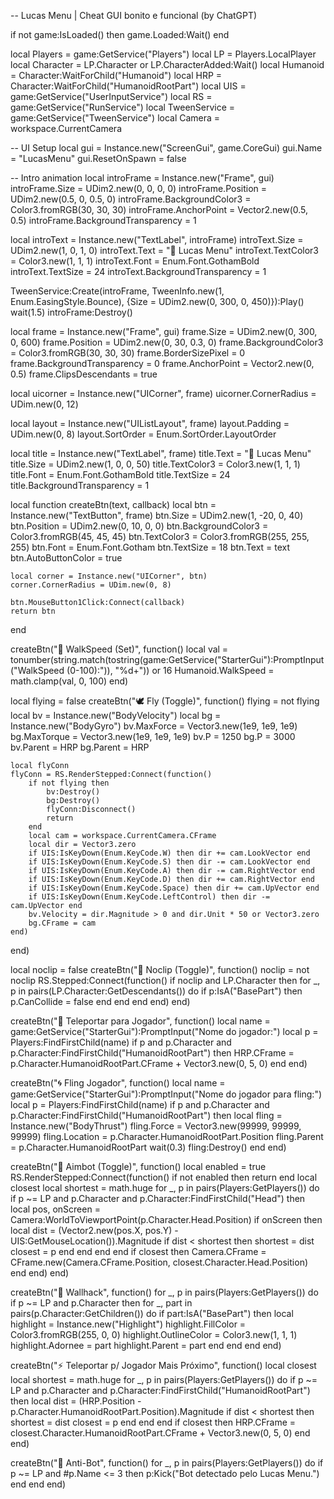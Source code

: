 -- Lucas Menu | Cheat GUI bonito e funcional (by ChatGPT)

if not game:IsLoaded() then game.Loaded:Wait() end

local Players = game:GetService("Players")
local LP = Players.LocalPlayer
local Character = LP.Character or LP.CharacterAdded:Wait()
local Humanoid = Character:WaitForChild("Humanoid")
local HRP = Character:WaitForChild("HumanoidRootPart")
local UIS = game:GetService("UserInputService")
local RS = game:GetService("RunService")
local TweenService = game:GetService("TweenService")
local Camera = workspace.CurrentCamera

-- UI Setup
local gui = Instance.new("ScreenGui", game.CoreGui)
gui.Name = "LucasMenu"
gui.ResetOnSpawn = false

-- Intro animation
local introFrame = Instance.new("Frame", gui)
introFrame.Size = UDim2.new(0, 0, 0, 0)
introFrame.Position = UDim2.new(0.5, 0, 0.5, 0)
introFrame.BackgroundColor3 = Color3.fromRGB(30, 30, 30)
introFrame.AnchorPoint = Vector2.new(0.5, 0.5)
introFrame.BackgroundTransparency = 1

local introText = Instance.new("TextLabel", introFrame)
introText.Size = UDim2.new(1, 0, 1, 0)
introText.Text = "🌟 Lucas Menu"
introText.TextColor3 = Color3.new(1, 1, 1)
introText.Font = Enum.Font.GothamBold
introText.TextSize = 24
introText.BackgroundTransparency = 1

TweenService:Create(introFrame, TweenInfo.new(1, Enum.EasingStyle.Bounce), {Size = UDim2.new(0, 300, 0, 450)}):Play()
wait(1.5)
introFrame:Destroy()

local frame = Instance.new("Frame", gui)
frame.Size = UDim2.new(0, 300, 0, 600)
frame.Position = UDim2.new(0, 30, 0.3, 0)
frame.BackgroundColor3 = Color3.fromRGB(30, 30, 30)
frame.BorderSizePixel = 0
frame.BackgroundTransparency = 0
frame.AnchorPoint = Vector2.new(0, 0.5)
frame.ClipsDescendants = true

local uicorner = Instance.new("UICorner", frame)
uicorner.CornerRadius = UDim.new(0, 12)

local layout = Instance.new("UIListLayout", frame)
layout.Padding = UDim.new(0, 8)
layout.SortOrder = Enum.SortOrder.LayoutOrder

local title = Instance.new("TextLabel", frame)
title.Text = "🌟 Lucas Menu"
title.Size = UDim2.new(1, 0, 0, 50)
title.TextColor3 = Color3.new(1, 1, 1)
title.Font = Enum.Font.GothamBold
title.TextSize = 24
title.BackgroundTransparency = 1

local function createBtn(text, callback)
	local btn = Instance.new("TextButton", frame)
	btn.Size = UDim2.new(1, -20, 0, 40)
	btn.Position = UDim2.new(0, 10, 0, 0)
	btn.BackgroundColor3 = Color3.fromRGB(45, 45, 45)
	btn.TextColor3 = Color3.fromRGB(255, 255, 255)
	btn.Font = Enum.Font.Gotham
	btn.TextSize = 18
	btn.Text = text
	btn.AutoButtonColor = true

	local corner = Instance.new("UICorner", btn)
	corner.CornerRadius = UDim.new(0, 8)

	btn.MouseButton1Click:Connect(callback)
	return btn
end

createBtn("🏃 WalkSpeed (Set)", function()
	local val = tonumber(string.match(tostring(game:GetService("StarterGui"):PromptInput("WalkSpeed (0-100):")), "%d+")) or 16
	Humanoid.WalkSpeed = math.clamp(val, 0, 100)
end)

local flying = false
createBtn("🕊️ Fly (Toggle)", function()
	flying = not flying
	local bv = Instance.new("BodyVelocity")
	local bg = Instance.new("BodyGyro")
	bv.MaxForce = Vector3.new(1e9, 1e9, 1e9)
	bg.MaxTorque = Vector3.new(1e9, 1e9, 1e9)
	bv.P = 1250
	bg.P = 3000
	bv.Parent = HRP
	bg.Parent = HRP

	local flyConn
	flyConn = RS.RenderStepped:Connect(function()
		if not flying then
			bv:Destroy()
			bg:Destroy()
			flyConn:Disconnect()
			return
		end
		local cam = workspace.CurrentCamera.CFrame
		local dir = Vector3.zero
		if UIS:IsKeyDown(Enum.KeyCode.W) then dir += cam.LookVector end
		if UIS:IsKeyDown(Enum.KeyCode.S) then dir -= cam.LookVector end
		if UIS:IsKeyDown(Enum.KeyCode.A) then dir -= cam.RightVector end
		if UIS:IsKeyDown(Enum.KeyCode.D) then dir += cam.RightVector end
		if UIS:IsKeyDown(Enum.KeyCode.Space) then dir += cam.UpVector end
		if UIS:IsKeyDown(Enum.KeyCode.LeftControl) then dir -= cam.UpVector end
		bv.Velocity = dir.Magnitude > 0 and dir.Unit * 50 or Vector3.zero
		bg.CFrame = cam
	end)
end)

local noclip = false
createBtn("🚪 Noclip (Toggle)", function()
	noclip = not noclip
	RS.Stepped:Connect(function()
		if noclip and LP.Character then
			for _, p in pairs(LP.Character:GetDescendants()) do
				if p:IsA("BasePart") then
					p.CanCollide = false
				end
			end
		end
	end)
end)

createBtn("🧍 Teleportar para Jogador", function()
	local name = game:GetService("StarterGui"):PromptInput("Nome do jogador:")
	local p = Players:FindFirstChild(name)
	if p and p.Character and p.Character:FindFirstChild("HumanoidRootPart") then
		HRP.CFrame = p.Character.HumanoidRootPart.CFrame + Vector3.new(0, 5, 0)
	end
end)

createBtn("🌀 Fling Jogador", function()
	local name = game:GetService("StarterGui"):PromptInput("Nome do jogador para fling:")
	local p = Players:FindFirstChild(name)
	if p and p.Character and p.Character:FindFirstChild("HumanoidRootPart") then
		local fling = Instance.new("BodyThrust")
		fling.Force = Vector3.new(99999, 99999, 99999)
		fling.Location = p.Character.HumanoidRootPart.Position
		fling.Parent = p.Character.HumanoidRootPart
		wait(0.3)
		fling:Destroy()
	end
end)

createBtn("🎯 Aimbot (Toggle)", function()
	local enabled = true
	RS.RenderStepped:Connect(function()
		if not enabled then return end
		local closest
		local shortest = math.huge
		for _, p in pairs(Players:GetPlayers()) do
			if p ~= LP and p.Character and p.Character:FindFirstChild("Head") then
				local pos, onScreen = Camera:WorldToViewportPoint(p.Character.Head.Position)
				if onScreen then
					local dist = (Vector2.new(pos.X, pos.Y) - UIS:GetMouseLocation()).Magnitude
					if dist < shortest then
						shortest = dist
						closest = p
					end
				end
			end
		end
		if closest then
			Camera.CFrame = CFrame.new(Camera.CFrame.Position, closest.Character.Head.Position)
		end
	end)
end)

createBtn("🧱 Wallhack", function()
	for _, p in pairs(Players:GetPlayers()) do
		if p ~= LP and p.Character then
			for _, part in pairs(p.Character:GetChildren()) do
				if part:IsA("BasePart") then
					local highlight = Instance.new("Highlight")
					highlight.FillColor = Color3.fromRGB(255, 0, 0)
					highlight.OutlineColor = Color3.new(1, 1, 1)
					highlight.Adornee = part
					highlight.Parent = part
				end
		end
	end
end)

createBtn("⚡ Teleportar p/ Jogador Mais Próximo", function()
	local closest
	local shortest = math.huge
	for _, p in pairs(Players:GetPlayers()) do
		if p ~= LP and p.Character and p.Character:FindFirstChild("HumanoidRootPart") then
			local dist = (HRP.Position - p.Character.HumanoidRootPart.Position).Magnitude
			if dist < shortest then
				shortest = dist
				closest = p
			end
		end
	end
	if closest then
		HRP.CFrame = closest.Character.HumanoidRootPart.CFrame + Vector3.new(0, 5, 0)
	end
end)

createBtn("🤖 Anti-Bot", function()
	for _, p in pairs(Players:GetPlayers()) do
		if p ~= LP and #p.Name <= 3 then
			p:Kick("Bot detectado pelo Lucas Menu.")
		end
	end
end)
